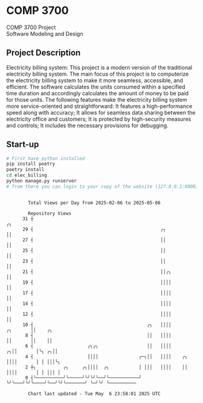 # COMP 3700
COMP 3700 Project  
Software Modeling and Design
## Project Description
Electricity billing system: This project is a modern version of the traditional electricity billing system. The main focus of this project is to computerize the electricity billing system to make it more seamless, accessible, and efficient. The software calculates the units consumed within a specified time duration and accordingly calculates the amount of money to be paid for those units. The following features make the electricity billing system more service-oriented and straightforward: It features a high-performance speed along with accuracy; It allows for seamless data sharing between the electricity office and customers; It is protected by high-security measures and controls; It includes the necessary provisions for debugging.

## Start-up
```bash
# First have python installed
pip install poetry
poetry install
cd elec_billing
python manage.py runserver
# from there you can login to your copy of the website (127.0.0.1:8000), default creds are admin/admin
```

```

        Total Views per Day from 2025-02-06 to 2025-05-06

        Repository Views
      31 ┼                                                                      ╭╮
      29 ┤                                               ╭╮                     ││
      27 ┤                                               ││                     ││
      25 ┤                                               ││                     ││
      23 ┤                                               ││                     ││
      21 ┤                                               ││╭╮                   ││
      19 ┤                                               ││││                   ││
      17 ┤                                               ││││                   ││
      14 ┤                                               ││││                   ││
      12 ┤                                               ││││                   ││
      10 ┤                                          ╭╮   ││││          ╭╮       ││    ╭╮
       8 ┤                                          ││   ││││          ││       ││    ││
       6 ┤                    ╭╮╭╮                  ││   ││││        ╭╮││       │╰╮ ╭╮││
       4 ┤                    ││││               ╭─╮││   ││││    ╭╮  ││││       │ │ │││╰╮
       2 ┼╮          ╭╮     ╭╮││││  ╭╮           │ │││   ││││    ││  ││││       │ │ │││ │
       0 ┤╰──────────╯╰─────╯╰╯╰╯╰──╯╰───────────╯ ╰╯╰───╯╰╯╰────╯╰──╯╰╯╰───────╯ ╰─╯╰╯ ╰──────────

        Chart last updated - Tue May  6 23:58:01 2025 UTC
        
```
